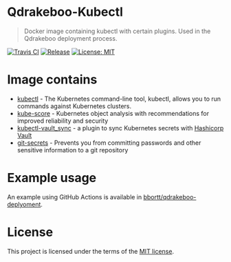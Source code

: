 Qdrakeboo-Kubectl
======

> Docker image containing kubectl with certain plugins. Used in the Qdrakeboo deployment process.

[![Travis CI](https://img.shields.io/travis/bbortt/qdrakeboo-kubectl?style=for-the-badge)](https://travis-ci.org/bbortt/qdrakeboo-kubectl)
[![Release](https://img.shields.io/docker/pulls/qdrakeboo/kubectl?style=for-the-badge)](https://cloud.docker.com/repository/docker/qdrakeboo/kubectl)
[![License: MIT](https://img.shields.io/badge/License-MIT-yellow.svg?style=for-the-badge)](https://opensource.org/licenses/MIT)

# Image contains
* [kubectl](https://github.com/kubernetes/kubectl) - The Kubernetes command-line tool, kubectl, allows you to run commands against Kubernetes clusters.
* [kube-score](https://github.com/zegl/kube-score) - Kubernetes object analysis with recommendations for improved reliability and security
* [kubectl-vault_sync](https://github.com/postfinance/kubectl-vault_sync) - a plugin to sync Kubernetes secrets with [Hashicorp Vault](https://github.com/hashicorp/vault)
* [git-secrets](https://github.com/awslabs/git-secrets) - Prevents you from committing passwords and other sensitive information to a git repository

# Example usage
An example using GitHub Actions is available in [bbortt/qdrakeboo-deplyoment](https://github.com/bbortt/qdrakeboo-deployment).

# License
This project is licensed under the terms of the [MIT license](https://github.com/bbortt/qdrakeboo-kubectl/blob/master/LICENSE).
